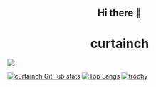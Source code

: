 <h2 align="center">Hi there 👋
<h1 align="center">curtainch</h1>
</h2>

<img src="https://img.shields.io/badge/hello-curtainch-blue"></img>

[![curtainch GitHub stats](https://github-readme-stats.vercel.app/api?username=curtainch&theme=algolia)](https://github.com/anuraghazra/github-readme-stats)
[![Top Langs](https://github-readme-stats.vercel.app/api/top-langs/?username=curtainch&theme=algolia)](https://github.com/anuraghazra/github-readme-stats)
[![trophy](https://github-profile-trophy.vercel.app/?username=curtainch)](https://github.com/curtainch/github-profile-trophy)
